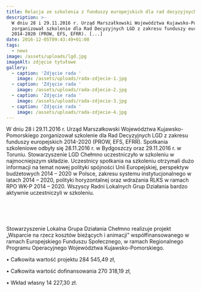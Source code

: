 ```yaml
---
title: Relacja ze szkolenia z funduszy europejskich dla rad decyzyjnych LGD
description: >-
  W dniu 28 i 29.11.2016 r. Urząd Marszałkowski Województwa Kujawsko-Pomorskiego
  zorganizował szkolenie dla Rad Decyzyjnych LGD z zakresu funduszy europejskich
  2014-2020 (PROW, EFS, EFRR). [...]
date: 2016-12-05T09:43:49+01:00
tags:
  - news
image: /assets/uploads/lgd.jpg
imageAlt: zdjęcie tytułowe
gallery:
  - caption: 'Zdjęcie rada '
    image: /assets/uploads/rada-zdjecie-1.jpg
  - caption: 'Zdjęcie rada '
    image: /assets/uploads/rada-zdjecie-2.jpg
  - caption: 'Zdjęcie rada '
    image: /assets/uploads/rada-zdjecie-3.jpg
  - caption: 'Zdjęcie rada '
    image: /assets/uploads/rada-zdjecie-4.jpg
---
```

W dniu 28 i 29.11.2016 r. Urząd Marszałkowski Województwa Kujawsko-Pomorskiego zorganizował szkolenie dla Rad Decyzyjnych LGD z zakresu funduszy europejskich 2014-2020 (PROW, EFS, EFRR). Spotkania szkoleniowe odbyły się 28.11.2016 r. w Bydgoszczy oraz 29.11.2016 r. w Toruniu. Stowarzyszenie LGD Chełmno uczestniczyło w szkoleniu w najmocniejszym składzie. Uczestnicy spotkania na szkoleniu otrzymali dużo informacji na temat nowej polityki spójności Unii Europejskiej, perspektyw budżetowych 2014 – 2020 w Polsce, zakresu systemu instytucjonalnego w latach 2014 – 2020, polityki horyzontalnej oraz wdrażania RLKS w ramach RPO WK-P 2014 – 2020. Wszyscy Radni Lokalnych Grup Działania bardzo aktywnie uczestniczyli w szkoleniu.

<br>

<br>

<br>

Stowarzyszenie Lokalna Grupa Działania Chełmno realizuje projekt „Wsparcie na rzecz kosztów bieżących i animacji” współfinansowanego w ramach Europejskiego Funduszu Społecznego, w ramach Regionalnego Programu Operacyjnego Województwa Kujawsko-Pomorskiego.

• Całkowita wartość projektu 284 545,49 zł,

• Całkowita wartość dofinansowania 270 318,19 zł,

• Wkład własny 14 227,30 zł.

<br>
